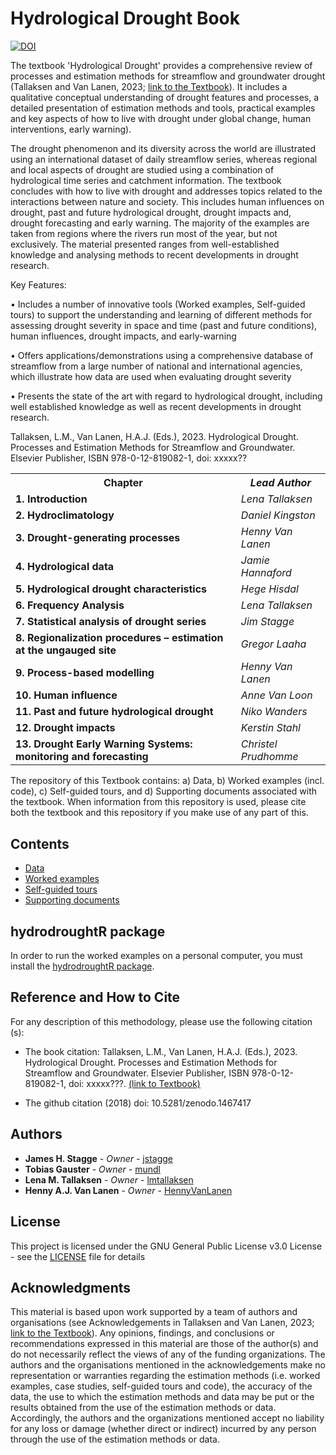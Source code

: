 # Hydrological Drought Book

[![DOI](https://zenodo.org/badge/DOI/10.5281/zenodo.146.svg)](https://doi.org/10.5281/zenodo.146)

The textbook 'Hydrological Drought' provides a comprehensive review of processes and estimation methods for streamflow and groundwater drought (Tallaksen and Van Lanen, 2023; [link to the Textbook](https://eur03.safelinks.protection.outlook.com/?url=http%3A%2F%2Feuropeandroughtcentre.com%2F2023%2F10%2F25%2F2nd-ed-textbook-hydrological-drought-published%2F&data=05%7C01%7Chenny.vanlanen%40wur.nl%7C75685e09dedf430cf52b08dbd568121a%7C27d137e5761f4dc1af88d26430abb18f%7C0%7C0%7C638338415176043122%7CUnknown%7CTWFpbGZsb3d8eyJWIjoiMC4wLjAwMDAiLCJQIjoiV2luMzIiLCJBTiI6Ik1haWwiLCJXVCI6Mn0%3D%7C3000%7C%7C%7C&sdata=DAiMGY8GosmxiNy0Jx3c6wRW288r81LRrPjSSlbqe9A%3D&reserved=0)). It includes a qualitative conceptual understanding of drought features and processes, a detailed presentation of estimation methods and tools, practical examples and key aspects of how to live with drought under global change, human interventions, early warning).

The drought phenomenon and its diversity across the world are illustrated using an international dataset of daily streamflow series, whereas regional and local aspects of drought are studied using a combination of hydrological time series and catchment information. The textbook concludes with how to live with drought and addresses topics related to the interactions between nature and society. This includes human influences on drought, past and future hydrological drought, drought impacts and, drought forecasting and early warning. The majority of the examples are taken from regions where the rivers run most of the year, but not exclusively. The material presented ranges from well-established knowledge and analysing methods to recent developments in drought research.

Key Features:

•	Includes a number of innovative tools (Worked examples, Self-guided tours) to support the understanding and learning of different methods for assessing drought severity in space and time (past and future conditions), human influences, drought impacts, and early-warning

•	Offers applications/demonstrations using a comprehensive database of streamflow from a large number of national and international agencies, which  illustrate how data are used when evaluating drought severity

•	Presents the state of the art with regard to hydrological drought, including well established knowledge as well as recent developments in drought research.

Tallaksen, L.M., Van Lanen, H.A.J. (Eds.), 2023. Hydrological Drought. Processes and Estimation Methods for Streamflow and Groundwater. Elsevier Publisher, ISBN 978-0-12-819082-1, doi: xxxxx??

<table>
  <tr>
    <th> <b>Chapter</b> </td>
    <th> <i>Lead Author</i> </td>
  </tr>
  <tr>
    <td> <b> 1. Introduction</b> </td>
    <td> <i>Lena Tallaksen</i> </td>
  </tr>
  <tr>
    <td> <b> 2. Hydroclimatology</b> </td>
    <td> <i>Daniel Kingston</i> </td>
  </tr>
  <tr>
    <td> <b> 3. Drought-generating processes</b> </td>
    <td> <i>Henny Van Lanen</i> </td>
  </tr>
  <tr>
    <td> <b> 4. Hydrological data</b> </td>
    <td> <i>Jamie Hannaford</i> </td>
  </tr>
   <tr>
    <td> <b> 5. Hydrological drought characteristics</b> </td>
    <td> <i>Hege Hisdal</i> </td>
  </tr>
  <tr>
    <td> <b> 6. Frequency Analysis</b> </td>
    <td> <i>Lena Tallaksen</i> </td>
  </tr>
   <tr>
    <td> <b> 7. Statistical analysis of drought series</b> </td>
    <td> <i>Jim Stagge</i> </td>
  </tr>
   <tr>
    <td> <b> 8. Regionalization procedures – estimation at the ungauged site</b> </td>
    <td> <i>Gregor Laaha</i> </td>
  </tr>
  <tr>
    <td> <b> 9. Process-based modelling</b> </td>
    <td> <i>Henny Van Lanen</i> </td>
  </tr>
  <tr>
    <td> <b> 10. Human influence</b> </td>
    <td> <i>Anne Van Loon</i> </td>
  </tr>
  <tr>
    <td> <b> 11. Past and future hydrological drought</b> </td>
    <td> <i>Niko Wanders</i> </td>
  </tr>
  <tr>
    <td> <b> 12. Drought impacts</b> </td>
    <td> <i>Kerstin Stahl</i> </td>
  </tr>
   <tr>
    <td> <b> 13. Drought Early Warning Systems: monitoring and forecasting</b> </td>
    <td> <i>Christel Prudhomme</i> </td>
  </tr>
  <tr>
  </table>

The repository of this Textbook contains: a) Data, b) Worked examples (incl. code), c) Self-guided tours, and d) Supporting documents associated with the textbook. When information from this repository is used, please cite both the textbook and this repository if you make use of any part of this.

## Contents

* [Data](https://github.com/HydroDrought/hydrodroughtBook/tree/master/data)
* [Worked examples](https://github.com/HydroDrought/hydrodroughtBook/tree/master/worked_examples)
* [Self-guided tours](https://github.com/HydroDrought/hydrodroughtBook/tree/master/self-guided_tours)
* [Supporting documents](https://github.com/HydroDrought/hydrodroughtBook/tree/master/support_docs)

## hydrodroughtR package
In order to run the worked examples on a personal computer, you must install the [hydrodroughtR package](https://github.com/HydroDrought/hydrodroughtR). 

## Reference and How to Cite

For any description of this methodology, please use the following citation (s):

* The book citation: Tallaksen, L.M., Van Lanen, H.A.J. (Eds.), 2023. Hydrological Drought. Processes and Estimation Methods for Streamflow and Groundwater. Elsevier Publisher, ISBN 978-0-12-819082-1, doi: xxxxx???. [(link to Textbook)](https://github.com/jstagge/reproduc_hyd/blob/master/assets/stagge_et_al_reproducibility_preprint.pdf)

* The github citation (2018)  doi: 10.5281/zenodo.1467417


## Authors

* **James H. Stagge** - *Owner* - [jstagge](https://github.com/jstagge)
* **Tobias Gauster** - *Owner* - [mundl](https://github.com/mundl)
* **Lena M. Tallaksen** - *Owner* - [lmtallaksen](https://github.com/lmtallaksen)
* **Henny A.J. Van Lanen** - *Owner* - [HennyVanLanen](https://github.com/HennyVanLanen)


## License
This project is licensed under the GNU General Public License v3.0 License - see the [LICENSE](LICENSE) file for details


## Acknowledgments   
This material is based upon work supported by a team of authors and organisations (see Acknowledgements in Tallaksen and Van Lanen, 2023; [link to the Textbook](https://www.google.com)). Any opinions, findings, and conclusions or recommendations expressed in this material are those of the author(s) and do not necessarily reflect the views of any of the funding organizations. The authors and the organisations mentioned in the acknowledgements make no representation or warranties regarding the estimation methods (i.e. worked examples, case studies, self-guided tours and code), the accuracy of the data, the use to which the estimation methods and data may be put or the 
results obtained from the use of the estimation methods or data. Accordingly, the authors and the organizations mentioned accept no liability for any loss or damage (whether direct or indirect) incurred by any person through the use of the estimation methods or data.
